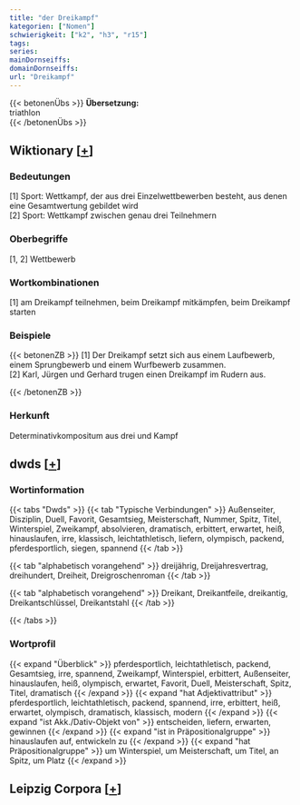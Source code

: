 ```yaml
---
title: "der Dreikampf"
kategorien: ["Nomen"]
schwierigkeit: ["k2", "h3", "r15"]
tags:
series:
mainDornseiffs:
domainDornseiffs:
url: "Dreikampf"
---
```


{{< betonenÜbs >}}
**Übersetzung:**  
triathlon  
{{< /betonenÜbs >}}

## Wiktionary [[+](https://de.wiktionary.org/wiki/Dreikampf)]

### Bedeutungen
[1] Sport: Wettkampf, der aus drei Einzelwettbewerben besteht, aus denen eine Gesamtwertung gebildet wird  
[2] Sport: Wettkampf zwischen genau drei Teilnehmern  

### Oberbegriffe
[1, 2] Wettbewerb  

### Wortkombinationen
[1] am Dreikampf teilnehmen, beim Dreikampf mitkämpfen, beim Dreikampf starten  

### Beispiele
{{< betonenZB >}}
[1] Der Dreikampf setzt sich aus einem Laufbewerb, einem Sprungbewerb und einem Wurfbewerb zusammen.  
[2] Karl, Jürgen und Gerhard trugen einen Dreikampf im Rudern aus.  

{{< /betonenZB >}}
### Herkunft
Determinativkompositum aus drei und Kampf  



## dwds [[+](https://www.dwds.de/wb/Dreikampf)]

### Wortinformation
{{< tabs "Dwds" >}}
{{< tab "Typische Verbindungen" >}}
Außenseiter, Disziplin, Duell, Favorit, Gesamtsieg, Meisterschaft, Nummer, Spitz, Titel, Winterspiel, Zweikampf, absolvieren, dramatisch, erbittert, erwartet, heiß, hinauslaufen, irre, klassisch, leichtathletisch, liefern, olympisch, packend, pferdesportlich, siegen, spannend
{{< /tab >}}

{{< tab "alphabetisch vorangehend" >}}
dreijährig, Dreijahresvertrag, dreihundert, Dreiheit, Dreigroschenroman
{{< /tab >}}

{{< tab "alphabetisch vorangehend" >}}
Dreikant, Dreikantfeile, dreikantig, Dreikantschlüssel, Dreikantstahl
{{< /tab >}}

{{< /tabs >}}

### Wortprofil
{{< expand "Überblick" >}} pferdesportlich, leichtathletisch, packend, Gesamtsieg, irre, spannend, Zweikampf, Winterspiel, erbittert, Außenseiter, hinauslaufen, heiß, olympisch, erwartet, Favorit, Duell, Meisterschaft, Spitz, Titel, dramatisch {{< /expand >}}
{{< expand "hat Adjektivattribut" >}} pferdesportlich, leichtathletisch, packend, spannend, irre, erbittert, heiß, erwartet, olympisch, dramatisch, klassisch, modern {{< /expand >}}
{{< expand "ist Akk./Dativ-Objekt von" >}} entscheiden, liefern, erwarten, gewinnen {{< /expand >}}
{{< expand "ist in Präpositionalgruppe" >}} hinauslaufen auf, entwickeln zu {{< /expand >}}
{{< expand "hat Präpositionalgruppe" >}} um Winterspiel, um Meisterschaft, um Titel, an Spitz, um Platz {{< /expand >}}

## Leipzig Corpora [[+](https://corpora.uni-leipzig.de/en/res?word=Dreikampf&corpusId=deu_newscrawl-public_2018)]

